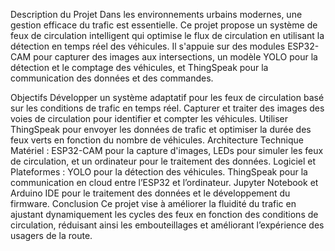 Description du Projet
Dans les environnements urbains modernes, une gestion efficace du trafic est essentielle. Ce projet propose un système de feux de circulation intelligent qui optimise le flux de circulation en utilisant la détection en temps réel des véhicules. Il s'appuie sur des modules ESP32-CAM pour capturer des images aux intersections, un modèle YOLO pour la détection et le comptage des véhicules, et ThingSpeak pour la communication des données et des commandes.

Objectifs
Développer un système adaptatif pour les feux de circulation basé sur les conditions de trafic en temps réel.
Capturer et traiter des images des voies de circulation pour identifier et compter les véhicules.
Utiliser ThingSpeak pour envoyer les données de trafic et optimiser la durée des feux verts en fonction du nombre de véhicules.
Architecture Technique
Matériel : ESP32-CAM pour la capture d'images, LEDs pour simuler les feux de circulation, et un ordinateur pour le traitement des données.
Logiciel et Plateformes :
YOLO pour la détection des véhicules.
ThingSpeak pour la communication en cloud entre l’ESP32 et l’ordinateur.
Jupyter Notebook et Arduino IDE pour le traitement des données et le développement du firmware.
Conclusion
Ce projet vise à améliorer la fluidité du trafic en ajustant dynamiquement les cycles des feux en fonction des conditions de circulation, réduisant ainsi les embouteillages et améliorant l’expérience des usagers de la route.

